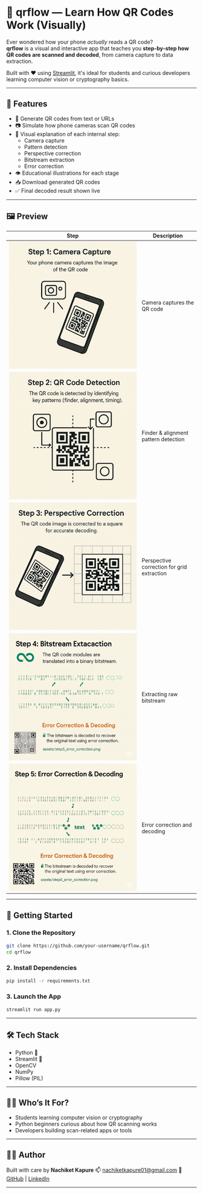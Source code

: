 
# 🔳 qrflow — Learn How QR Codes Work (Visually)

Ever wondered how your phone *actually* reads a QR code?  
**qrflow** is a visual and interactive app that teaches you **step-by-step how QR codes are scanned and decoded**, from camera capture to data extraction.

Built with ❤️ using [Streamlit](https://streamlit.io), it's ideal for students and curious developers learning computer vision or cryptography basics.

---

## 🎯 Features

- 🔧 Generate QR codes from text or URLs
- 📷 Simulate how phone cameras scan QR codes
- 🧠 Visual explanation of each internal step:
  - Camera capture
  - Pattern detection
  - Perspective correction
  - Bitstream extraction
  - Error correction
- 👁️ Educational illustrations for each stage
- 📥 Download generated QR codes
- ✅ Final decoded result shown live

---

## 🖼️ Preview

| Step | Description |
|------|-------------|
| ![Step1](assets/step1_camera_capture.png) | Camera captures the QR code |
| ![Step2](assets/step2_pattern_detection.png) | Finder & alignment pattern detection |
| ![Step3](assets/step3_perspective_correction.png) | Perspective correction for grid extraction |
| ![Step4](assets/step4_bitstream_extraction.png) | Extracting raw bitstream |
| ![Step5](assets/step5_error_correction.png) | Error correction and decoding |

---

## 🚀 Getting Started

### 1. Clone the Repository

```bash
git clone https://github.com/your-username/qrflow.git
cd qrflow
````

### 2. Install Dependencies

```bash
pip install -r requirements.txt
```

### 3. Launch the App

```bash
streamlit run app.py
```

---

## 🛠️ Tech Stack

* Python 🐍
* Streamlit 🎈
* OpenCV
* NumPy
* Pillow (PIL)

---

## 👨‍🏫 Who’s It For?

* Students learning computer vision or cryptography
* Python beginners curious about how QR scanning works
* Developers building scan-related apps or tools

---

## 👨‍💻 Author

Built with care by **Nachiket Kapure**
📫 [nachiketkapure01@gmail.com](mailto:nachiketkapure01@gmail.com)
🔗 [GitHub](https://github.com/Nachiket1904) | [LinkedIn](www.linkedin.com/in/nachiket-kapure-ml-enginner)

---

